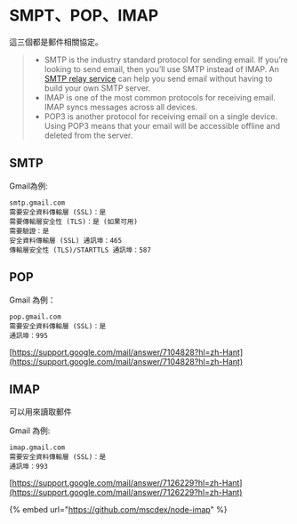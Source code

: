 # SMPT、POP、IMAP

這三個都是郵件相關協定。

> * SMTP is the industry standard protocol for sending email. If you’re looking to send email, then you’ll use SMTP instead of IMAP. An [SMTP relay service](https://www.socketlabs.com/smtp-relay-service/) can help you send email without having to build your own SMTP server.
> * IMAP is one of the most common protocols for receiving email. IMAP syncs messages across all devices.
> * POP3 is another protocol for receiving email on a single device. Using POP3 means that your email will be accessible offline and deleted from the server.



## SMTP

Gmail為例:

```text
smtp.gmail.com
需要安全資料傳輸層 (SSL)：是
需要傳輸層安全性 (TLS)：是 (如果可用)
需要驗證：是
安全資料傳輸層 (SSL) 通訊埠：465
傳輸層安全性 (TLS)/STARTTLS 通訊埠：587
```

## POP

Gmail 為例：

```text
pop.gmail.com
需要安全資料傳輸層 (SSL)：是
通訊埠：995
```

[https://support.google.com/mail/answer/7104828?hl=zh-Hant](https://support.google.com/mail/answer/7104828?hl=zh-Hant)

## IMAP

可以用來讀取郵件

Gmail 為例:

```text
imap.gmail.com
需要安全資料傳輸層 (SSL)：是
通訊埠：993
```

[https://support.google.com/mail/answer/7126229?hl=zh-Hant](https://support.google.com/mail/answer/7126229?hl=zh-Hant)

{% embed url="https://github.com/mscdex/node-imap" %}



